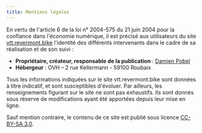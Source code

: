 ```yaml
---
title: Mentions légales
---
```


En vertu de l'article 6 de la loi n° 2004-575 du 21 juin 2004 pour la confiance dans l'économie numérique, il est précisé aux utilisateurs du site <a href="http://vtt.revermont.bike/">vtt.revermont.bike</a> l'identité des différents intervenants dans le cadre de sa réalisation et de son suivi&nbsp;:

* **Propriétaire, créateur, responsable de la publication**&nbsp;: [Damien Pobel](http://damien.pobel.fr)
* **Hébergeur**&nbsp;: OVH – 2 rue Kellermann - 59100 Roubaix

Tous les informations indiquées sur le site vtt.revermont.bike sont données à titre indicatif, et sont susceptibles d'évoluer. Par ailleurs, les renseignements figurant sur le site ne sont pas exhaustifs. Ils sont donnés sous réserve de modifications ayant été apportées depuis leur mise en ligne.

Sauf mention contraire, le contenu de ce site est publié sous licence [CC-BY-SA 3.0](https://creativecommons.org/licenses/by-sa/3.0/fr/).
